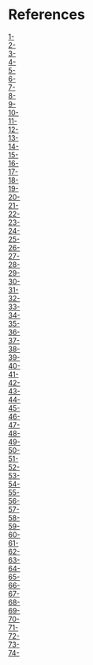 # References

[1-]() <br>
[2-]() <br>
[3-]() <br>
[4-]() <br>
[5-]() <br>
[6-]() <br>
[7-]() <br>
[8-]() <br>
[9-]() <br>
[10-]() <br>
[11-]() <br>
[12-]() <br>
[13-]() <br>
[14-]() <br>
[15-]() <br>
[16-]() <br>
[17-]() <br>
[18-]() <br>
[19-]() <br>
[20-]() <br>
[21-]() <br>
[22-]() <br>
[23-]() <br>
[24-]() <br>
[25-]() <br>
[26-]() <br>
[27-]() <br>
[28-]() <br>
[29-]() <br>
[30-]() <br>
[31-]() <br>
[32-]() <br>
[33-]() <br>
[34-]() <br>
[35-]() <br>
[36-]() <br>
[37-]() <br>
[38-]() <br>
[39-]() <br>
[40-]() <br>
[41-]() <br>
[42-]() <br>
[43-]() <br>
[44-]() <br>
[45-]() <br>
[46-]() <br>
[47-]() <br>
[48-]() <br>
[49-]() <br>
[50-]() <br>
[51-]() <br>
[52-]() <br>
[53-]() <br>
[54-]() <br>
[55-]() <br>
[56-]() <br>
[57-]() <br>
[58-]() <br>
[59-]() <br>
[60-]() <br>
[61-]() <br>
[62-]() <br>
[63-]() <br>
[64-]() <br>
[65-]() <br>
[66-]() <br>
[67-]() <br>
[68-]() <br>
[69-]() <br>
[70-]() <br>
[71-]() <br>
[72-]() <br>
[73-]() <br>
[74-]() <br>
